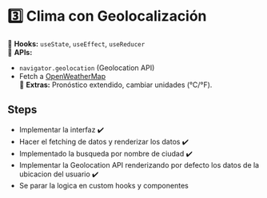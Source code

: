# 3️⃣ **Clima con Geolocalización**

🔹 **Hooks:** `useState`, `useEffect`, `useReducer`  
🔹 **APIs:**

-  `navigator.geolocation` (Geolocation API)
-  Fetch a [OpenWeatherMap](https://openweathermap.org/api)  
   🔹 **Extras:** Pronóstico extendido, cambiar unidades (°C/°F).

## Steps

-  Implementar la interfaz ✔️
-  Hacer el fetching de datos y renderizar los datos ✔️
-  Implementado la busqueda por nombre de ciudad ✔️
-  Implementar la Geolocation API renderizando por defecto los datos de la ubicacion del usuario ✔️
-  Se parar la logica en custom hooks y componentes
